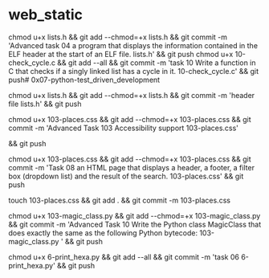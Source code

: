 # web_static
chmod u+x lists.h && git add --chmod=+x lists.h && git commit -m 'Advanced task 04 a program that displays the information contained in the ELF header at the start of an ELF file. lists.h' && git push
chmod u+x 10-check_cycle.c && git add --all && git commit -m 'task 10 Write a function in C that checks if a singly linked list has a cycle in it. 10-check_cycle.c' && git push# 0x07-python-test_driven_development

chmod u+x lists.h && git add --chmod=+x lists.h && git commit -m 'header file lists.h' && git push

chmod u+x 103-places.css && git add --chmod=+x 103-places.css && git commit -m 'Advanced Task 103 Accessibility support 103-places.css'

&& git push

chmod u+x 103-places.css && git add --chmod=+x 103-places.css && git commit -m 'Task 08 an HTML page that displays a header, a footer, a filter box (dropdown list) and the result of the search. 103-places.css'
 && git push

touch 103-places.css && git add . && git commit -m 103-places.css


chmod u+x 103-magic_class.py && git add --chmod=+x 103-magic_class.py && git commit -m 'Advanced Task 10 Write the Python class MagicClass that does exactly the same as the following Python bytecode: 103-magic_class.py ' && git push

chmod u+x 6-print_hexa.py && git add --all && git commit -m 'task 06 6-print_hexa.py' && git push
